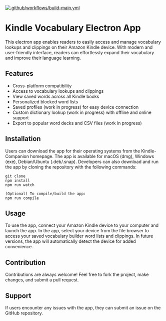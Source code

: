 [![.github/workflows/build-main.yml](https://github.com/sahar10501/kindle-companion/actions/workflows/build-main.yml/badge.svg)](https://github.com/sahar10501/kindle-companion/actions/workflows/build-main.yml)

# Kindle Vocabulary Electron App

This electron app enables readers to easily access and manage vocabulary lookups and clippings on their Amazon Kindle device. With modern and user-friendly interface, readers can effortlessly expand their vocabulary and improve their language learning.

## Features

* Cross-platform compatibility
* Access to vocabulary lookups and clippings
* View saved words across all Kindle books
* Personalized blocked word lists
* Saved profiles (work in progress) for easy device connection
* Custom dictionary lookup (work in progress) with offline and online support
* Export to popular word decks and CSV files (work in progress)

## Installation
Users can download the app for their operating systems from the Kindle-Companion homepage. The app is available for macOS (dmg), Windows (exe), Debian/Ubuntu (.deb/.snap). Developers can also download and run the app by cloning the repository with the following commands:

```
git clone
npm install
npm run watch

(Optional) To compile/build the app:
npm run compile
```

## Usage

To use the app, connect your Amazon Kindle device to your computer and launch the app. In the app, select your device from the file browser to access your saved vocabulary builder word lists and clippings. In future versions, the app will automatically detect the device for added convenience.

## Contribution

Contributions are always welcome! Feel free to fork the project, make changes, and submit a pull request.


## Support

If users encounter any issues with the app, they can submit an issue on the GitHub repository.
